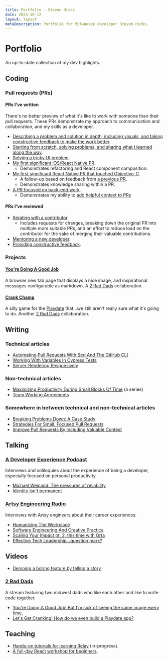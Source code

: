 ```yaml
---
title: Portfolio - Steven Hicks
date: 2023-10-12
layout: layout
metaDescription: Portfolio for Milwaukee developer Steven Hicks.
---
```


# Portfolio

An up-to-date collection of my dev highlights.

## Coding

### Pull requests (PRs)

#### PRs I've written

There's no better preview of what it's like to work with someone than their pull requests. These PRs demonstrate my approach to communication and collaboration, and my skills as a developer.

- [Describing a problem and solution in depth, including visuals, and taking constructive feedback to make the work better](https://github.com/camunda/camunda-platform-docs/pull/2577).
- [Starting from scratch, solving problems, and sharing what I learned along the way](https://github.com/artsy/relay-workshop/pull/1).
- [Solving a tricky UI problem](https://github.com/artsy/reaction/pull/2698).
- [My first significant iOS/React Native PR](https://github.com/artsy/eigen/pull/3316).
  - Demonstrates refactoring and React component composition.
- [My first significant React Native PR that touched Objective-C](https://github.com/artsy/eigen/pull/3437).
  - A follow-up based on feedback from [a previous PR](https://github.com/artsy/eigen/pull/3400).
  - Demonstrates knowledge sharing within a PR.
- [A PR focused on back-end work](https://github.com/artsy/convection/pull/466).
  - Demonstrates my ability to [add helpful context to PRs](https://artsy.github.io/blog/2020/08/11/improve-pull-requests-by-including-valuable-context/)

#### PRs I've reviewed

- [Iterating with a contributor](https://github.com/camunda/camunda-docs/pull/3155)
  - Includes requests for changes, breaking down the original PR into multiple more suitable PRs, and an effort to reduce load on the contributor for the sake of merging their valuable contributions.
- [Mentoring a new developer](https://github.com/artsy/reaction/pull/2644#pullrequestreview-269960932).
- [Providing constructive feedback](https://github.com/artsy/eigen/pull/3784#pullrequestreview-481902214).

### Projects

#### [You're Doing A Good Job](https://github.com/pepopowitz/doing-a-good-job)

A browser new tab page that displays a nice image, and inspirational messages configurable as markdown. A [2 Rad Dads](https://youtube.com/@2RadDads) collaboration.

#### [Crank Champ](https://github.com/jonallured/crank_champ)

A silly game for the [Playdate](https://play.date) that...we still aren't really sure what it's going to do. Another [2 Rad Dads](https://youtube.com/@2RadDads) collaboration.

## Writing

### Technical articles

- [Automating Pull Requests With Sed And The GitHub CLI](https://www.stevenhicks.me/blog/2022/11/automating-pull-requests/)
- [Working With Variables In Cypress Tests](https://www.stevenhicks.me/blog/2020/02/working-with-variables-in-cypress-tests/)
- [Server-Rendering Responsively](https://artsy.github.io/blog/2019/05/24/server-rendering-responsively/)

### Non-technical articles

- [Maximizing Productivity During Small Blocks Of Time](https://www.stevenhicks.me/blog/2021/02/maximizing-productivity/) (a series)
- [Team Working Agreements](https://artsy.github.io/blog/2020/04/01/team-working-agreements/)

### Somewhere in between technical and non-technical articles

- [Breaking Problems Down: A Case Study](https://www.stevenhicks.me/blog/2022/11/breaking-problems-down-a-case-study/)
- [Strategies For Small, Focused Pull Requests](https://artsy.github.io/blog/2021/03/09/strategies-for-small-focused-pull-requests/)
- [Improve Pull Requests By Including Valuable Context](https://artsy.github.io/blog/2020/08/11/improve-pull-requests-by-including-valuable-context/)

## Talking

### [A Developer Experience Podcast](https://anchor.fm/a-developer-experience)

Interviews and soliloquies about the experience of being a developer, especially focused on personal productivity.

- [Michael Weinand: The pressures of reliability](https://podcasters.spotify.com/pod/show/a-developer-experience/episodes/Michael-Weinand-The-pressures-of-reliability-e1sgvgm)
- [Identity isn't permanent](https://podcasters.spotify.com/pod/show/a-developer-experience/episodes/In-betweener-Identity-isnt-permanent-e1t1vii)

### [Artsy Engineering Radio](https://www.buzzsprout.com/1781859/)

Interviews with Artsy engineers about their career experiences.

- [Humanizing The Workplace](https://www.buzzsprout.com/1781859/8600736-19-humanizing-the-workplace)
- [Software Engineering And Creative Practice](https://www.buzzsprout.com/1781859/8549216-6-software-engineering-and-creative-practice)
- [Scaling Your Impact pt. 2, this time with Orta](https://www.buzzsprout.com/1781859/8549218-8-scaling-your-impact-pt-2-this-time-with-orta)
- [Effective Tech Leadership...question mark?](https://www.buzzsprout.com/1781859/8549223-13-effective-tech-leadership-question-mark)

## Videos

- [Demoing a boring feature by telling a story](https://www.youtube.com/watch?v=tIxCeI1Vz4E)

### [2 Rad Dads](https://youtube.com/@2RadDads)

A stream featuring two midwest dads who like each other and like to write code together.

- [You're Doing A Good Job! But I'm sick of seeing the same image every time.](https://www.youtube.com/watch?v=q3XxK70qrKU)
- [Let's Get Cranking! How do we even build a Playdate app?](https://www.youtube.com/watch?v=UzNorGELqSc)

## Teaching

- [Hands-on tutorials for learning Relay](https://github.com/artsy/relay-workshop) (in-progress).
- [A full-day React workshop for beginners](https://www.stevenhicks.me/workshops/building-your-first-react-app/).
